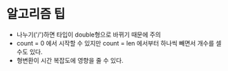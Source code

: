 # 알고리즘 팁  
- 나누기('/')하면 타입이 double형으로 바뀌기 때문에 주의  
- count = 0 에서 시작할 수 있지만 count = len 에서부터 하나씩 빼면서 개수를 셀 수도 있다.
- 형변환이 시간 복잡도에 영향을 줄 수 있다.

